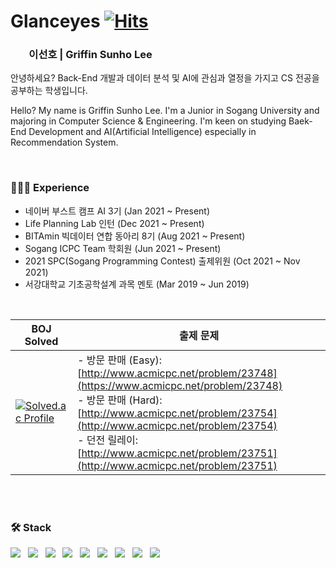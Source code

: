 # Glanceyes [![Hits](https://hits.seeyoufarm.com/api/count/incr/badge.svg?url=https%3A%2F%2Fgithub.com%2Fglanceyes&count_bg=%2371CDC5&title_bg=%234B5254&icon=buzzfeed.svg&icon_color=%23F5F5F5&title=Hits&edge_flat=false)](https://hits.seeyoufarm.com)
### <span role="image" aria-label="👦🏻" style="font-family: &quot;Apple Color Emoji&quot;, &quot;Segoe UI Emoji&quot;, NotoColorEmoji, &quot;Noto Color Emoji&quot;, &quot;Segoe UI Symbol&quot;, &quot;Android Emoji&quot;, EmojiSymbols; line-height: 1em; white-space: nowrap;">👦🏻</span> 이선호 | Griffin Sunho Lee

안녕하세요? Back-End 개발과 데이터 분석 및 AI에 관심과 열정을 가지고 CS 전공을 공부하는 학생입니다.

Hello? My name is Griffin Sunho Lee. I'm a Junior in Sogang University and majoring in Computer Science & Engineering. I'm keen on studying Baek-End Development and AI(Artificial Intelligence) especially in Recommendation System.

<br>

### **👩🏻‍💻** Experience

- 네이버 부스트 캠프 AI 3기 (Jan 2021 ~ Present)
- Life Planning Lab 인턴 (Dec 2021 ~ Present)
- BITAmin 빅데이터 연합 동아리 8기 (Aug 2021 ~ Present)
- Sogang ICPC Team 학회원 (Jun 2021 ~ Present)
- 2021 SPC(Sogang Programming Contest) 출제위원 (Oct 2021 ~ Nov 2021) 
- 서강대학교 기초공학설계 과목 멘토 (Mar 2019 ~ Jun 2019)

<br>

| BOJ Solved | 출제 문제 |
| --- | --- |
|[![Solved.ac Profile](http://mazassumnida.wtf/api/v2/generate_badge?boj=glanceyes)](https://solved.ac/profile/glanceyes)| - 방문 판매 (Easy): [http://www.acmicpc.net/problem/23748](https://www.acmicpc.net/problem/23748)<br> - 방문 판매 (Hard): [http://www.acmicpc.net/problem/23754](http://www.acmicpc.net/problem/23754)<br> - 던전 릴레이: [http://www.acmicpc.net/problem/23751](http://www.acmicpc.net/problem/23751)|
  
<br>




<br>

### 🛠 Stack

<img src="http://img.shields.io/badge/C++-00599C?style=flat-square&logo=C%2B%2B&logoColor=white"> &nbsp;
<img src="http://img.shields.io/badge/Python-3766AB?style=flat-square&logo=Python&logoColor=white"> &nbsp;
<img src="https://img.shields.io/badge/PHP-777BB4?style=flat-square&logo=PHP&logoColor=white"/> &nbsp;
<img src="https://img.shields.io/badge/-TypeScript-%233178C6?style=flat-square&logoColor=white&logo=TypeScript"> &nbsp;
<img src="https://img.shields.io/badge/-JavaScript-%23F7DF1E?style=flat-square&logoColor=white&logo=JavaScript"> &nbsp;
<img src="https://img.shields.io/badge/Node.js-339933?style=flat-square&logo=Node.js&logoColor=white"/></a> &nbsp;
<img src="https://img.shields.io/badge/Express-20c997?style=flat-square&logo=Express&logoColor=white"/> &nbsp;
<img src="https://img.shields.io/badge/MySQL-4479A1?style=flat-square&logo=MySQL&logoColor=white"/></a> &nbsp;
<img src="https://img.shields.io/badge/Amazon AWS-232F3E?style=flat-square&logo=Amazon%20AWS&logoColor=white"/></a>

